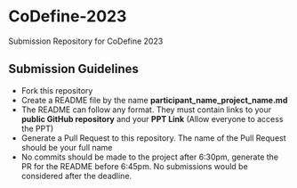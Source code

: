# CoDefine-2023
Submission Repository for CoDefine 2023 

## Submission Guidelines

- Fork this repository
- Create a README file by the name **participant_name_project_name.md**
- The README can follow any format. They must contain links to your **public GitHub repository** and your **PPT Link** (Allow everyone to access the PPT)  
- Generate a Pull Request to this repository. The name of the Pull Request should be your full name
- No commits should be made to the project after 6:30pm, generate the PR for the README before 6:45pm. No submissions would be considered after the deadline.
